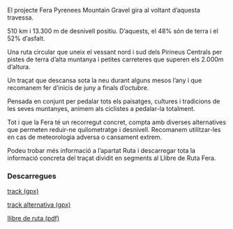 El projecte Fera Pyrenees Mountain Gravel gira al voltant d’aquesta travessa.

510 km i 13.300 m de desnivell positiu. D’aquests, el 48% són de terra i el 52% d’asfalt.

Una ruta circular que uneix el vessant nord i sud dels Pirineus Centrals per pistes de terra d’alta muntanya i petites carreteres que superen els 2.000m d’altura.

Un traçat que descansa sota la neu durant alguns mesos l’any i que recomanem fer d’inicis de juny a finals d’octubre.

Pensada en conjunt per pedalar tots els paisatges, cultures i tradicions de les seves muntanyes, animem als ciclistes a pedalar-la totalment.

Tot i que la Fera té un recorregut concret, compta amb diverses alternatives que permeten reduir-ne quilometratge i desnivell. Recomanem utilitzar-les en cas de meteorologia adversa o cansament extrem.

Podeu trobar més informació a l’apartat Ruta i descarregar tota la informació concreta del traçat dividit en segments al Llibre de Ruta Fera.

### Descarregues

[track (gpx)](http://www.duckduckgo.com)

[track alternativa (gpx)](http://www.duckduckgo.com)

[llibre de ruta (pdf)](http://www.duckduckgo.com)
